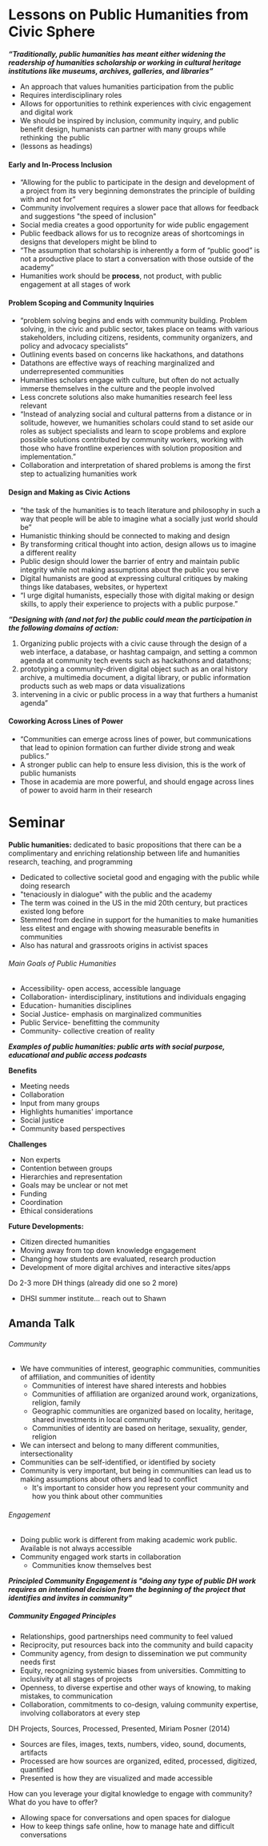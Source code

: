 # Lessons on Public Humanities from Civic Sphere

***“Traditionally, public humanities has meant either widening the readership of humanities scholarship or working in cultural heritage institutions like museums, archives, galleries, and libraries”***

- An approach that values humanities participation from the public
- Requires interdisciplinary roles
- Allows for opportunities to rethink experiences with civic engagement and digital work
- We should be inspired by inclusion, community inquiry, and public benefit design, humanists can partner with many groups while rethinking  the public
- (lessons as headings)

#### Early and In-Process Inclusion

- “Allowing for the public to participate in the design and development of a project from its very beginning demonstrates the principle of building with and not for”
- Community involvement requires a slower pace that allows for feedback and suggestions "the speed of inclusion"
- Social media creates a good opportunity for wide public engagement
- Public feedback allows for us to recognize areas of shortcomings in designs that developers might be blind to
- “The assumption that scholarship is inherently a form of “public good” is not a productive place to start a conversation with those outside of the academy”
- Humanities work should be **process**, not product, with public engagement at all stages of work

#### Problem Scoping and Community Inquiries

- “problem solving begins and ends with community building. Problem solving, in the civic and public sector, takes place on teams with various stakeholders, including citizens, residents, community organizers, and policy and advocacy specialists”
- Outlining events based on concerns like hackathons, and datathons
- Datathons are effective ways of reaching marginalized and underrepresented communities
- Humanities scholars engage with culture, but often do not actually immerse themselves in the culture and the people involved
- Less concrete solutions also make humanities research feel less relevant
- “Instead of analyzing social and cultural patterns from a distance or in solitude, however, we humanities scholars could stand to set aside our roles as subject specialists and learn to scope problems and explore possible solutions contributed by community workers, working with those who have frontline experiences with solution proposition and implementation.”
- Collaboration and interpretation of shared problems is among the first step to actualizing humanities work

#### Design and Making as Civic Actions

- “the task of the humanities is to teach literature and philosophy in such a way that people will be able to imagine what a socially just world should be”
- Humanistic thinking should be connected to making and design
- By transforming critical thought into action, design allows us to imagine a different reality
- Public design should lower the barrier of entry and maintain public integrity while not making assumptions about the public you serve
- Digital humanists are good at expressing cultural critiques by making things like databases, websites, or hypertext
- “I urge digital humanists, especially those with digital making or design skills, to apply their experience to projects with a public purpose.”

***“Designing with (and not for) the public could mean the participation in the following domains of action:***

1. Organizing public projects with a civic cause through the design of a web interface, a database, or hashtag campaign, and setting a common agenda at community tech events such as hackathons and datathons;
2. prototyping a community-driven digital object such as an oral history archive, a multimedia document, a digital library, or public information products such as web maps or data visualizations
3. intervening in a civic or public process in a way that furthers a humanist agenda”

#### Coworking Across Lines of Power

- “Communities can emerge across lines of power, but communications that lead to opinion formation can further divide strong and weak publics.”
- A stronger public can help to ensure less division, this is the work of public humanists
- Those in academia are more powerful, and should engage across lines of power to avoid harm in their research

# Seminar

**Public humanities:** dedicated to basic propositions that there can be a complimentary and enriching relationship between life and humanities research, teaching, and programming

- Dedicated to collective societal good and engaging with the public while doing research
- "tenaciously in dialogue" with the public and the academy
- The term was coined in the US in the mid 20th century, but practices existed long before
- Stemmed from decline in support for the humanities to make humanities less elitest and engage with showing measurable benefits in communities
- Also has natural and grassroots origins in activist spaces

###### Main Goals of Public Humanities

- Accessibility- open access, accessible language
- Collaboration- interdisciplinary, institutions and individuals engaging
- Education- humanities disciplines
- Social Justice- emphasis on marginalized communities
- Public Service- benefitting the community
- Community- collective creation of reality

***Examples of public humanities: public arts with social purpose, educational and public access podcasts***

**Benefits**

- Meeting needs
- Collaboration
- Input from many groups
- Highlights humanities' importance
- Social justice
- Community based perspectives

**Challenges**

- Non experts
- Contention between groups
- Hierarchies and representation
- Goals may be unclear or not met
- Funding
- Coordination
- Ethical considerations

**Future Developments:**

- Citizen directed humanities
- Moving away from top down knowledge engagement
- Changing how students are evaluated, research production
- Development of more digital archives and interactive sites/apps

Do 2-3 more DH things (already did one so 2 more)

- DHSI summer institute… reach out to Shawn

## Amanda Talk

###### Community

- We have communities of interest, geographic communities, communities of affiliation, and communities of identity
	- Communities of interest have shared interests and hobbies
	- Communities of affiliation are organized around work, organizations, religion, family
	- Geographic communities are organized based on locality, heritage, shared investments in local community
	- Communities of identity are based on heritage, sexuality, gender, religion
- We can intersect and belong to many different communities, intersectionality
- Communities can be self-identified, or identified by society
- Community is very important, but being in communities can lead us to making assumptions about others and lead to conflict
	- It's important to consider how you represent your community and how you think about other communities

###### Engagement

- Doing public work is different from making academic work public. Available is not always accessible
- Community engaged work starts in collaboration
	- Communities know themselves best

***Principled Community Engagement is "doing any type of public DH work requires an intentional decision from the beginning of the project that identifies and invites in community"***

##### Community Engaged Principles

- Relationships, good partnerships need community to feel valued
- Reciprocity, put resources back into the community and build capacity
- Community agency, from design to dissemination we put community needs first
- Equity, recognizing systemic biases from universities. Committing to inclusivity at all stages of projects
- Openness, to diverse expertise and other ways of knowing, to making mistakes, to communication
- Collaboration, commitments to co-design, valuing community expertise, involving collaborators at every step

DH Projects, Sources, Processed, Presented, Miriam Posner (2014)

- Sources are files, images, texts, numbers, video, sound, documents, artifacts
- Processed are how sources are organized, edited, processed, digitized, quantified
- Presented is how they are visualized and made accessible

How can you leverage your digital knowledge to engage with community? What do you have to offer?

- Allowing space for conversations and open spaces for dialogue
- How to keep things safe online, how to manage hate and difficult conversations